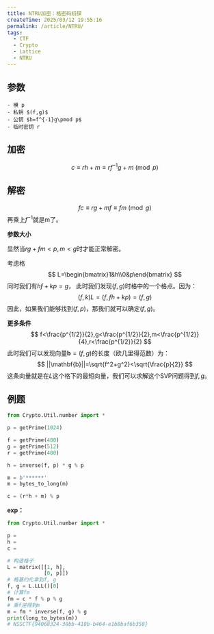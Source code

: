 ```yaml
---
title: NTRU加密：格密码初探
createTime: 2025/03/12 19:55:16
permalink: /article/NTRU/
tags:
  - CTF
  - Crypto
  - Lattice
  - NTRU
---
```


## 参数

    - 模 p
    - 私钥 $(f,g)$
    - 公钥 $h=f^{-1}g\pmod p$
    - 临时密钥 r

## 加密

$$
c\equiv rh+m\equiv rf^{-1}g+m\pmod p
$$

## 解密

$$
fc\equiv rg+mf\equiv fm\pmod g
$$
再乘上$f^{-1}$就是m了。

**参数大小**

显然当$rg+fm<p,m<g$时才能正常解密。

考虑格
$$
L=\begin{bmatrix}1&h\\0&p\end{bmatrix}
$$
同时我们有$hf+kp=g$，
此时我们发现$(f,g)$时格中的一个格点。因为：
$$
(f,k)L=(f,fh+kp)=(f,g)
$$
因此，如果我们能够找到$(f,p)$，那我们就可以确定$(f,g)$。

**更多条件**
$$
f<\frac{p^{1/2}}{2},g<\frac{p^{1/2}}{2},m<\frac{p^{1/2}}{4},r<\frac{p^{1/2}}{2}
$$
此时我们可以发现向量$\mathbf{b}=(f,g)$的长度（欧几里得范数）为：
$$
||\mathbf{b}||=\sqrt{f^2+g^2}<\sqrt{\frac{p}{2}}
$$
这条向量就是在$L$这个格下的最短向量，我们可以求解这个SVP问题得到$f,g$。

## 例题

```python
from Crypto.Util.number import *

p = getPrime(1024)

f = getPrime(400)
g = getPrime(512)
r = getPrime(400)

h = inverse(f, p) * g % p

m = b'******'
m = bytes_to_long(m)

c = (r*h + m) % p
```

**exp：**

```python
from Crypto.Util.number import *

p = 
h = 
c = 

# 构造格子
L = matrix([[1, h],
            [0, p]])
# 格基约化拿到f, g
f, g = L.LLL()[0]
# 计算fm
fm = c * f % p % g
# 乘f逆得到m
m = fm * inverse(f, g) % g
print(long_to_bytes(m))
# NSSCTF{94068324-38bb-410b-b464-e1b8baf6b358}
```